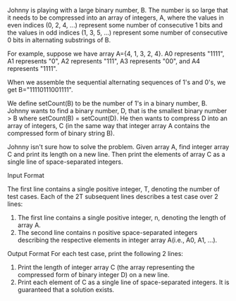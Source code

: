 Johnny is playing with a large binary number, B. The number is so large that it needs to be compressed into an array of integers, A,
where the values in even indices (0, 2, 4, ...) represent some number of consecutive 1 bits and the values in odd indices (1, 3, 5, ...)
represent some number of consecutive 0 bits in alternating substrings of B.

For example, suppose we have array A={4, 1, 3, 2, 4}. A0 represents "1111", A1 represents "0", A2 represents "111", A3 represents "00",
and A4 represents "1111". 

When we assemble the sequential alternating sequences of 1's and 0's, we get B="11110111001111".

We define setCount(B) to be the number of 1's in a binary number, B. Johnny wants to find a binary number, D, that is the smallest 
binary number > B where setCount(B) = setCount(D). He then wants to compress D into an array of integers, C (in the same way that 
integer array A contains the compressed form of binary string B).

Johnny isn't sure how to solve the problem. Given array A, find integer array C and print its length on a new line. Then print the
elements of array C as a single line of space-separated integers.


Input Format

The first line contains a single positive integer, T, denoting the number of test cases. Each of the 2T subsequent lines describes 
a test case over 2 lines:
1. The first line contains a single positive integer, n, denoting the length of array A.
2. The second line contains n positive space-separated integers describing the respective elements in integer array A(i.e., A0, A1, ...).

Output Format
For each test case, print the following 2 lines:

1. Print the length of integer array C (the array representing the compressed form of binary integer D) on a new line.
2. Print each element of C as a single line of space-separated integers.
It is guaranteed that a solution exists.

